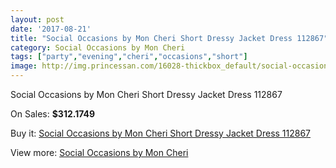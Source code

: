 ```yaml
---
layout: post
date: '2017-08-21'
title: "Social Occasions by Mon Cheri Short Dressy Jacket Dress 112867"
category: Social Occasions by Mon Cheri
tags: ["party","evening","cheri","occasions","short"]
image: http://img.princessan.com/16028-thickbox_default/social-occasions-by-mon-cheri-short-dressy-jacket-dress-112867.jpg
---
```

Social Occasions by Mon Cheri Short Dressy Jacket Dress 112867

On Sales: **$312.1749**
<a href="https://www.princessan.com/en/social-occasions-by-mon-cheri/7531-social-occasions-by-mon-cheri-short-dressy-jacket-dress-112867.html"><amp-img layout="responsive" width="600" height="600" src="//img.princessan.com/16028-thickbox_default/social-occasions-by-mon-cheri-short-dressy-jacket-dress-112867.jpg" alt="Social Occasions by Mon Cheri Short Dressy Jacket Dress 112867 0" /></a>
<a href="https://www.princessan.com/en/social-occasions-by-mon-cheri/7531-social-occasions-by-mon-cheri-short-dressy-jacket-dress-112867.html"><amp-img layout="responsive" width="600" height="600" src="//img.princessan.com/16029-thickbox_default/social-occasions-by-mon-cheri-short-dressy-jacket-dress-112867.jpg" alt="Social Occasions by Mon Cheri Short Dressy Jacket Dress 112867 1" /></a>

Buy it: [Social Occasions by Mon Cheri Short Dressy Jacket Dress 112867](https://www.princessan.com/en/social-occasions-by-mon-cheri/7531-social-occasions-by-mon-cheri-short-dressy-jacket-dress-112867.html "Social Occasions by Mon Cheri Short Dressy Jacket Dress 112867")

View more: [Social Occasions by Mon Cheri](https://www.princessan.com/en/60-social-occasions-by-mon-cheri "Social Occasions by Mon Cheri")